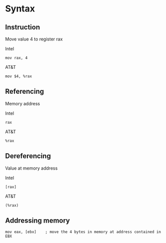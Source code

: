 # Syntax

## Instruction

Move value 4 to register rax

Intel

```x86asm
mov rax, 4   
```

AT&T

```armasm
mov $4, %rax
```

## Referencing

Memory address

Intel

```x86asm
rax
```

AT&T

```armasm
%rax
```

## Dereferencing

Value at memory address

Intel

```x86asm
[rax]
```

AT&T

```armasm
(%rax)
```

## Addressing memory

```x86asm
mov eax, [ebx]    ; move the 4 bytes in memory at address contained in EBX 
```
